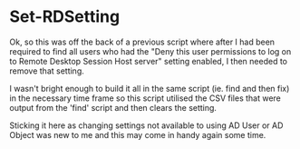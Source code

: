 # Set-RDSetting

Ok, so this was off the back of a previous script where after I had been
required to find all users who had the "Deny this user permissions to log on
to Remote Desktop Session Host server" setting enabled, I then needed to
remove that setting.

I wasn't bright enough to build it all in the same script (ie. find and
 then fix) in the necessary time frame so this script utilised the CSV
 files that were output from the 'find' script and then clears the setting.

Sticking it here as changing settings not available to using AD User
or AD Object was new to me and this may come in handy again some time.